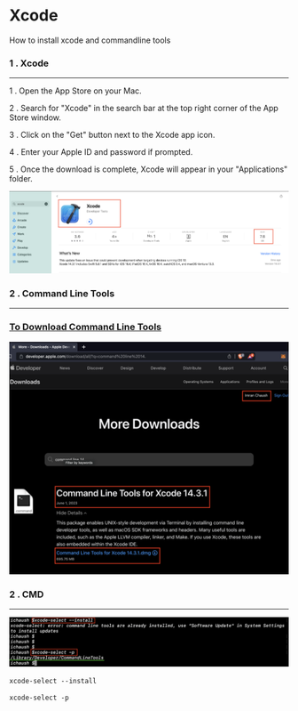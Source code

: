 # Xcode
How to install xcode and commandline tools
### 1 . Xcode
--------------

1 . Open the App Store on your Mac.

2 . Search for "Xcode" in the search bar at the top right corner of the App Store window.

3 . Click on the "Get" button next to the Xcode app icon.

4 . Enter your Apple ID and password if prompted.

5 . Once the download is complete, Xcode will appear in your "Applications" folder.


![](https://github.com/ibasloom/Xcode/blob/main/Picture/xcode.png)


### 2 . Command Line Tools

--------------


### [To Download Command Line Tools](https://developer.apple.com/download/all/)


![](https://github.com/ibasloom/Xcode/blob/main/Picture/Commandline.png)


### 2 . CMD

--------------
![](https://github.com/ibasloom/Xcode/blob/main/Picture/CMD.png)

```
xcode-select --install
```

```
xcode-select -p
```
